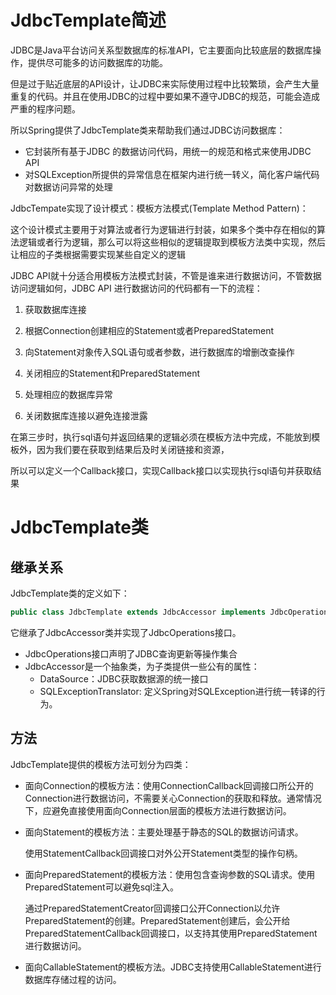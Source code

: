 # JdbcTemplate简述

JDBC是Java平台访问关系型数据库的标准API，它主要面向比较底层的数据库操作，提供尽可能多的访问数据库的功能。

但是过于贴近底层的API设计，让JDBC来实际使用过程中比较繁琐，会产生大量重复的代码。并且在使用JDBC的过程中要如果不遵守JDBC的规范，可能会造成严重的程序问题。

所以Spring提供了JdbcTemplate类来帮助我们通过JDBC访问数据库：

* 它封装所有基于JDBC 的数据访问代码，用统一的规范和格式来使用JDBC API
* 对SQLException所提供的异常信息在框架内进行统一转义，简化客户端代码对数据访问异常的处理

JdbcTempate实现了设计模式：模板方法模式(Template Method Pattern)：

这个设计模式主要用于对算法或者行为逻辑进行封装，如果多个类中存在相似的算法逻辑或者行为逻辑，那么可以将这些相似的逻辑提取到模板方法类中实现，然后让相应的子类根据需要实现某些自定义的逻辑

JDBC API就十分适合用模板方法模式封装，不管是谁来进行数据访问，不管数据访问逻辑如何，JDBC API 进行数据访问的代码都有一下的流程：

1. 获取数据库连接

2. 根据Connection创建相应的Statement或者PreparedStatement

3. 向Statement对象传入SQL语句或者参数，进行数据库的增删改查操作

4. 关闭相应的Statement和PreparedStatement

5. 处理相应的数据库异常

6. 关闭数据库连接以避免连接泄露

在第三步时，执行sql语句并返回结果的逻辑必须在模板方法中完成，不能放到模板外，因为我们要在获取到结果后及时关闭链接和资源，

所以可以定义一个Callback接口，实现Callback接口以实现执行sql语句并获取结果

# JdbcTemplate类

## 继承关系

JdbcTemplate类的定义如下：

~~~java
public class JdbcTemplate extends JdbcAccessor implements JdbcOperations
~~~

它继承了JdbcAccessor类并实现了JdbcOperations接口。

* JdbcOperations接口声明了JDBC查询更新等操作集合
* JdbcAccessor是一个抽象类，为子类提供一些公有的属性：
    * DataSource：JDBC获取数据源的统一接口
    * SQLExceptionTranslator: 定义Spring对SQLException进行统一转译的行为。

## 方法

JdbcTemplate提供的模板方法可划分为四类：

* 面向Connection的模板方法：使用ConnectionCallback回调接口所公开的Connection进行数据访问，不需要关心Connection的获取和释放。通常情况下，应避免直接使用面向Connection层面的模板方法进行数据访问。

* 面向Statement的模板方法：主要处理基于静态的SQL的数据访问请求。

  使用StatementCallback回调接口对外公开Statement类型的操作句柄。

* 面向PreparedStatement的模板方法：使用包含查询参数的SQL请求。使用PreparedStatement可以避免sql注入。

  通过PreparedStatementCreator回调接口公开Connection以允许PreparedStatement的创建。PreparedStatement创建后，会公开给PreparedStatementCallback回调接口，以支持其使用PreparedStatement进行数据访问。

* 面向CallableStatement的模板方法。JDBC支持使用CallableStatement进行数据库存储过程的访问。





